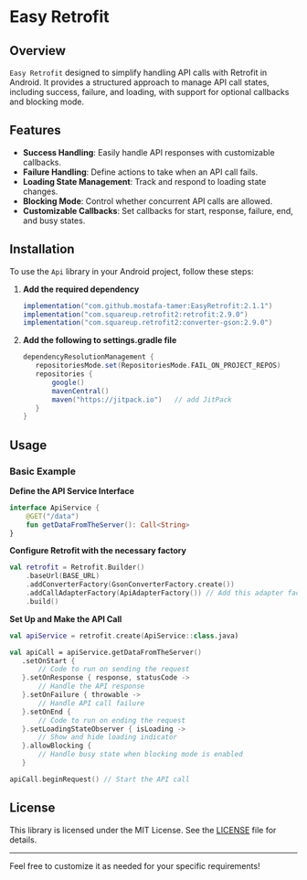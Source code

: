 ﻿# Easy Retrofit


## Overview

`Easy Retrofit` designed to simplify handling API calls with Retrofit in Android. It provides a structured approach to manage API call states, including success, failure, and loading, with support for optional callbacks and blocking mode.

## Features

- **Success Handling**: Easily handle API responses with customizable callbacks.
- **Failure Handling**: Define actions to take when an API call fails.
- **Loading State Management**: Track and respond to loading state changes.
- **Blocking Mode**: Control whether concurrent API calls are allowed.
- **Customizable Callbacks**: Set callbacks for start, response, failure, end, and busy states.

## Installation

To use the `Api` library in your Android project, follow these steps:

1. **Add the required dependency** 

   ```gradle
   implementation("com.github.mostafa-tamer:EasyRetrofit:2.1.1")
   implementation("com.squareup.retrofit2:retrofit:2.9.0")
   implementation("com.squareup.retrofit2:converter-gson:2.9.0")
   ```
   
2. **Add the following to settings.gradle file**

   ```gradle
   dependencyResolutionManagement {
      repositoriesMode.set(RepositoriesMode.FAIL_ON_PROJECT_REPOS)
      repositories {
          google()
          mavenCentral()
          maven("https://jitpack.io")   // add JitPack
      }
   }
   ```

## Usage

### Basic Example

**Define the API Service Interface**

```kotlin
interface ApiService {
    @GET("/data")
    fun getDataFromTheServer(): Call<String>
}
```

**Configure Retrofit with the necessary factory**

```kotlin
val retrofit = Retrofit.Builder()
    .baseUrl(BASE_URL)
    .addConverterFactory(GsonConverterFactory.create())
    .addCallAdapterFactory(ApiAdapterFactory()) // Add this adapter factory
    .build()
```

**Set Up and Make the API Call**

```kotlin
val apiService = retrofit.create(ApiService::class.java)

val apiCall = apiService.getDataFromTheServer()
   .setOnStart {
       // Code to run on sending the request
   }.setOnResponse { response, statusCode ->
       // Handle the API response
   }.setOnFailure { throwable ->
       // Handle API call failure
   }.setOnEnd {
       // Code to run on ending the request
   }.setLoadingStateObserver { isLoading ->
       // Show and hide loading indicator
   }.allowBlocking {
       // Handle busy state when blocking mode is enabled
   }

apiCall.beginRequest() // Start the API call
```


## License

This library is licensed under the MIT License. See the [LICENSE](LICENSE) file for details.

---

Feel free to customize it as needed for your specific requirements!
